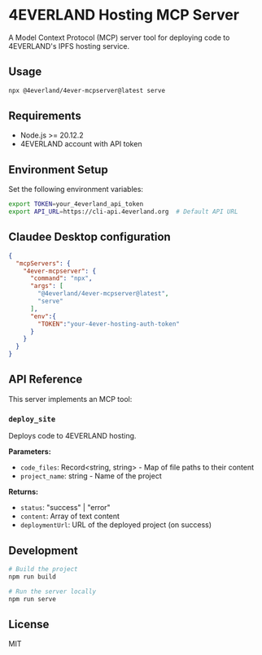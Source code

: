 # 4EVERLAND Hosting MCP Server

A Model Context Protocol (MCP) server tool for deploying code to 4EVERLAND's IPFS hosting service.

## Usage

```bash
npx @4everland/4ever-mcpserver@latest serve 
```

## Requirements

- Node.js >= 20.12.2
- 4EVERLAND account with API token

## Environment Setup

Set the following environment variables:

```bash
export TOKEN=your_4everland_api_token
export API_URL=https://cli-api.4everland.org  # Default API URL
```

## Claudee Desktop configuration

```json
{
  "mcpServers": {
    "4ever-mcpserver": {
      "command": "npx",
      "args": [
        "@4everland/4ever-mcpserver@latest",
        "serve"
      ],
      "env":{
        "TOKEN":"your-4ever-hosting-auth-token"
      }
    }
  }
}
```

## API Reference

This server implements an MCP tool:

### `deploy_site`

Deploys code to 4EVERLAND hosting.

**Parameters:**
- `code_files`: Record<string, string> - Map of file paths to their content
- `project_name`: string - Name of the project

**Returns:**
- `status`: "success" | "error"
- `content`: Array of text content
- `deploymentUrl`: URL of the deployed project (on success)

## Development

```bash
# Build the project
npm run build

# Run the server locally
npm run serve
```

## License

MIT